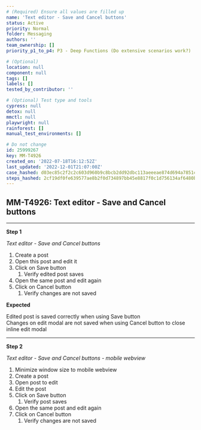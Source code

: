 ```yaml
---
# (Required) Ensure all values are filled up
name: 'Text editor - Save and Cancel buttons'
status: Active
priority: Normal
folder: Messaging
authors: ''
team_ownership: []
priority_p1_to_p4: P3 - Deep Functions (Do extensive scenarios work?)

# (Optional)
location: null
component: null
tags: []
labels: []
tested_by_contributor: ''

# (Optional) Test type and tools
cypress: null
detox: null
mmctl: null
playwright: null
rainforest: []
manual_test_environments: []

# Do not change
id: 25999267
key: MM-T4926
created_on: '2022-07-18T16:12:52Z'
last_updated: '2022-12-01T21:07:00Z'
case_hashed: d03ec85c2f2c2c603d960b9c8bcb2dd92dbc113aeeeae874d694a7851c0a65ee4b7a41df922aa477b04f8bdad1b86218
steps_hashed: 2cf19df0fe639577ae8b2f0d734897bb45e8817f0c1d756134af6480b949104d8d68993ee1acb95a56398fcb3e0dc51d
---
```


<!-- (Auto-generated) Based on frontmatter's "key" and "name" -->

## MM-T4926: Text editor - Save and Cancel buttons

---

**Step 1**

_Text editor - Save and Cancel buttons_

1. Create a post 
2. Open this post and edit it
3. Click on Save button
   1. Verify edited post saves
4. Open the same post and edit again
5. Click on Cancel button 
   1. Verify changes are not saved

**Expected**

Edited post is saved correctly when using Save button\
Changes on edit modal are not saved when using Cancel button to close inline edit modal

---

**Step 2**

_Text editor - Save and Cancel buttons - mobile webview_

1. Minimize window size to mobile webview
2. Create a post 
3. Open post to edit
4. Edit the post 
5. Click on Save button
   1. Verify post saves
6. Open the same post and edit again
7. Click on Cancel button 
   1. Verify changes are not saved
